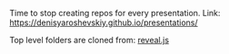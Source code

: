 Time to stop creating repos for every presentation.
Link: https://denisyaroshevskiy.github.io/presentations/

Top level folders are cloned from: [reveal.js](https://github.com/hakimel/reveal.js)
